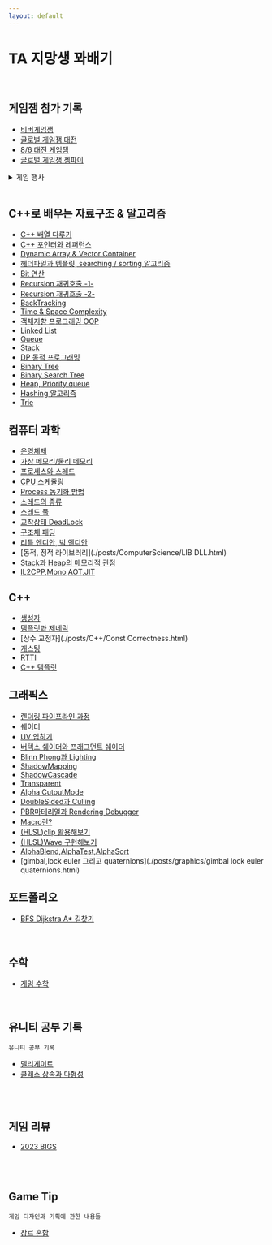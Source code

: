 ```yaml
---
layout: default
---
```


# TA 지망생 꽈배기<br><br>

<!-- ## TIL
# [About me](./posts/이력서.html)

* [TIL](./posts/TIL/리드미.html) -->


## 게임잼 참가 기록
* [비버게임잼](./posts/event/biberGameJam.html)
* [글로벌 게임잼 대전](./posts/event/GlobalGameJamDaejeon.html)
* [8/6 대전 게임잼](./posts/event\GameJamDaejeon.html)
* [글로벌 게임잼 젬파이](./posts/event\JempieGameJam.html)

<details>
<summary>게임 행사</summary>
<div markdown="1">
* [인디게임 페스티벌](./posts/event/IndieFestival.html)
* [G스타](./posts/event/G-star.html)
* [언리얼 페스타]
</div>
</details>




<br>

## C++로 배우는 자료구조 & 알고리즘
* [C++ 배열 다루기](./posts/Algorithm/C++DataStructre.html)
* [C++ 포인터와 레퍼런스](./posts/Algorithm/C++DataStructre0.html)
* [Dynamic Array & Vector Container](./posts/Algorithm/C++DataStructre1.html)
* [헤더파일과 템플릿, searching / sorting 알고리즘](./posts/Algorithm/C++DataStructre2.html)
* [Bit 연산](./posts/Algorithm/C++DataStructre3.html)
* [Recursion 재귀호출 -1-](./posts/Algorithm/C++DataStructre4.html)
* [Recursion 재귀호출 -2-](./posts/Algorithm/C++DataStructre5.html)
* [BackTracking](./posts/Algorithm/C++DataStructre6.html)
* [Time & Space Complexity](./posts/Algorithm/C++DataStructre7.html)
* [객체지향 프로그래밍 OOP](./posts/Algorithm/C++DataStructre8.html)
* [Linked List](./posts/Algorithm/C++DataStructre9.html)
* [Queue](./posts/Algorithm/C++DataStructre10.html)
* [Stack](./posts/Algorithm/C++DataStructre11.html)
* [DP 동적 프로그래밍](./posts/Algorithm/C++DataStructre12.html)
* [Binary Tree](./posts/Algorithm/C++DataStructre13.html)
* [Binary Search Tree](./posts/Algorithm/C++DataStructre14.html)
* [Heap, Priority queue](./posts/Algorithm/C++DataStructre15.html)
* [Hashing 알고리즘](./posts/Algorithm/C++DataStructre16.html)
* [Trie](./posts/Algorithm/C++DataStructre17.html)


## 컴퓨터 과학
* [운영체제](./posts/ComputerScience/OS.html)
* [가상 메모리/물리 메모리](./posts/ComputerScience/Memory.html)
* [프로세스와 스레드](./posts/ComputerScience/ProcessThread.html)
* [CPU 스케쥴링](./posts/ComputerScience/CPUScedueling.html)
* [Process 동기화 방법](./posts/ComputerScience/ProcessSynchronize.html)
* [스레드의 종류](./posts/ComputerScience/Thread_Type.html)
* [스레드 풀](./posts/ComputerScience/ThreadPool.html)
* [교착상태 DeadLock](./posts/ComputerScience/DeadLock.html)
* [구조체 패딩](./posts/ComputerScience/structPadding.html)
* [리틀 엔디안, 빅 엔디안](./posts/ComputerScience/endian.html)
* [동적, 정적 라이브러리](./posts/ComputerScience/LIB DLL.html)
* [Stack과 Heap의 메모리적 관점](./posts/ComputerScience/Stack_Heap.html)
* [IL2CPP,Mono,AOT,JIT](./posts/ComputerScience/IL2CPP,Mono,AOT,JIT.html)


## C++
* [생성자](./posts/C++/Constructor.html)
* [템플릿과 제네릭](./posts/C++/Template&Generic.html)
* [상수 교정자](./posts/C++/Const Correctness.html)
* [캐스팅](./posts/C++/Casting.html)
* [RTTI](./posts/C++/RTTI.html)
* [C++ 템플릿](./posts/C++/Template.html)


## 그래픽스

<!-- * [Korea Graphics Session](./posts/graphics/KoreaGraphics.html) -->

* [렌더링 파이프라인 과정](./posts/graphics/rendering_pipeline.html)
* [쉐이더](./posts/graphics/shader_1.html)
* [UV 입히기](./posts/graphics/shader_2.html)
* [버텍스 쉐이더와 프래그먼트 쉐이더](./posts/graphics/shader_3.html)
* [Blinn Phong과 Lighting](./posts/graphics/shader_4.html)
* [ShadowMapping](./posts/graphics/shader_5.html)
* [ShadowCascade](./posts/graphics/shader_6.html)
* [Transparent](./posts/graphics/shader_7.html)
* [Alpha CutoutMode](./posts/graphics/shader_8.html)
* [DoubleSided과 Culling](./posts/graphics/shader_9.html)
* [PBR마테리얼과 Rendering Debugger](./posts/graphics/shader_10.html)
* [Macro란?](./posts/graphics/Macro.html)
* [(HLSL)clip 활용해보기](./posts/graphics/shader_ex_1.html)
* [(HLSL)Wave 구현해보기](./posts/graphics/shader_ex_2.html)
* [AlphaBlend,AlphaTest,AlphaSort](./posts/graphics/AlphaBlend,AlphaTest,AlphaSort.html)
* [gimbal,lock euler 그리고 quaternions](./posts/graphics/gimbal lock euler quaternions.html)

## 포트폴리오

* [BFS Dijkstra A* 길찾기](./posts/portfolio/PathFindportfolio.html)

<br>


## 수학

* [게임 수학](./posts/Math/GameMath.html)

<br>


## 유니티 공부 기록
```
유니티 공부 기록
```
* [델리게이트](./posts/unity/Delegate.html)
* [클래스 상속과 다형성](./posts/unity/Class.html)

<br><br>

## 게임 리뷰
* [2023 BIGS](./posts/Review/BIGS2023.html)

<br><br>
## Game Tip
```
게임 디자인과 기획에 관한 내용들
```
* [장르 혼합](./posts/GameDevTip\MixGenre.html)

<br><br><br><br>


<!-- ## TIL

* [TIL](./posts/TIL/리드미.html)

<br><br>
## 게임 제작 일지

* [제작일지 목록](./posts/GameDevDiary/목차.html)
<br><br>

-->
